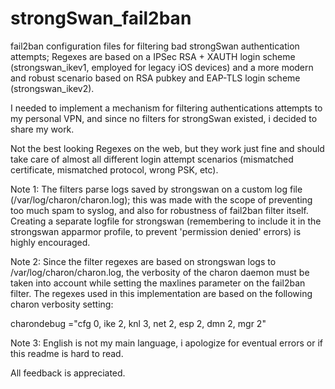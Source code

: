 # strongSwan_fail2ban

fail2ban configuration files for filtering bad strongSwan authentication attempts; Regexes are based on a IPSec RSA + XAUTH login scheme (strongswan_ikev1, employed for legacy iOS devices) and a more modern and robust scenario based on RSA pubkey and EAP-TLS login scheme (strongswan_ikev2).

I needed to implement a mechanism for filtering authentications attempts to my personal VPN, and since no filters for strongSwan existed, i decided to share my work.

Not the best looking Regexes on the web, but they work just fine and should take care of almost all different login attempt scenarios (mismatched certificate, mismatched protocol, wrong PSK, etc).

Note 1: The filters parse logs saved by strongswan on a custom log file (/var/log/charon/charon.log); this was made with the scope of preventing too much spam to syslog, and also for robustness of fail2ban filter itself. Creating a separate logfile for strongswan (remembering to include it in the strongswan apparmor profile, to prevent 'permission denied' errors) is highly encouraged. 

Note 2: Since the filter regexes are based on strongswan logs to /var/log/charon/charon.log, the verbosity of the charon daemon must be taken into account while setting the maxlines parameter on the fail2ban filter. The regexes used in this implementation are based on the following charon verbosity setting:

  charondebug ="cfg 0, ike 2, knl 3, net 2, esp 2, dmn 2, mgr 2"
  
Note 3: English is not my main language, i apologize for eventual errors or if this readme is hard to read.

All feedback is appreciated.
